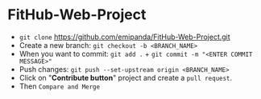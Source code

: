 # FitHub-Web-Project
* `git clone` https://github.com/emipanda/FitHub-Web-Project.git
* Create a new branch: `git checkout -b <BRANCH_NAME>`
* When you want to commit: `git add .` + `git commit -m "<ENTER COMMIT MESSAGE>"`
* Push changes: `git push --set-upstream origin <BRANCH_NAME>`
* Click on "**Contribute button**" project and create a `pull request`.
* Then `Compare and Merge`
